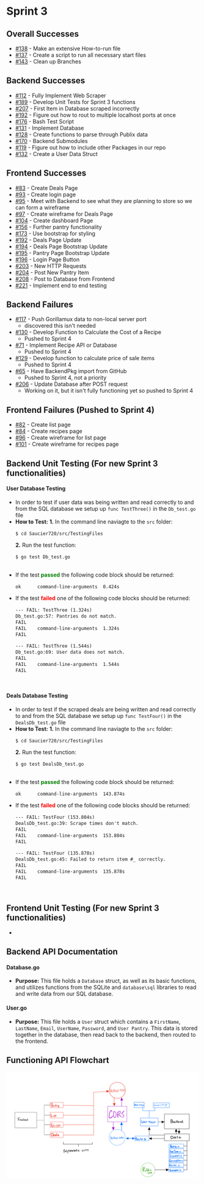 # Sprint 3

## Overall Successes 
- [#138](https://github.com/TylerMetz/Saucier720/issues/138) - Make an extensive How-to-run file
- [#137](https://github.com/TylerMetz/Saucier720/issues/137) - Create a script to run all necessary start files
- [#143](https://github.com/TylerMetz/Saucier720/issues/143) - Clean up Branches

## Backend Successes
- [#112](https://github.com/TylerMetz/Saucier720/issues/112) - Fully Implement Web Scraper
- [#189](https://github.com/TylerMetz/Saucier720/issues/189) - Develop Unit Tests for Sprint 3 functions
- [#207](https://github.com/TylerMetz/Saucier720/issues/207) - First Item in Database scraped incorrectly
- [#192](https://github.com/TylerMetz/Saucier720/issues/188) - Figure out how to rout to multiple localhost ports at once
- [#176](https://github.com/TylerMetz/Saucier720/issues/176) - Bash Test Script
- [#131](https://github.com/TylerMetz/Saucier720/issues/131) - Implement Database
- [#128](https://github.com/TylerMetz/Saucier720/issues/128) - Create functions to parse through Publix data
- [#170](https://github.com/TylerMetz/Saucier720/issues/170) - Backend Submodules
- [#119](https://github.com/TylerMetz/Saucier720/issues/119) - Figure out how to include other Packages in our repo
- [#132](https://github.com/TylerMetz/Saucier720/issues/132) - Create a User Data Struct

## Frontend Successes
- [#83](https://github.com/TylerMetz/Saucier720/issues/83) - Create Deals Page
- [#93](https://github.com/TylerMetz/Saucier720/issues/93) - Create login page
- [#95](https://github.com/TylerMetz/Saucier720/issues/95) - Meet with Backend to see what they are planning to store so we can form a wireframe 
- [#97](https://github.com/TylerMetz/Saucier720/issues/97) - Create wireframe for Deals Page
- [#104](https://github.com/TylerMetz/Saucier720/issues/104) - Create dashboard Page
- [#156](https://github.com/TylerMetz/Saucier720/issues/156) - Further pantry functionality
- [#173](https://github.com/TylerMetz/Saucier720/issues/173) - Use bootstrap for styling
- [#192](https://github.com/TylerMetz/Saucier720/issues/192) - Deals Page Update
- [#194](https://github.com/TylerMetz/Saucier720/issues/194) - Deals Page Bootstrap Update
- [#195](https://github.com/TylerMetz/Saucier720/issues/195) - Pantry Page Bootstrap Update
- [#196](https://github.com/TylerMetz/Saucier720/issues/196) - Login Page Button
- [#203](https://github.com/TylerMetz/Saucier720/issues/203) - New HTTP Requests
- [#204](https://github.com/TylerMetz/Saucier720/issues/204) - Post New Pantry Item
- [#208](https://github.com/TylerMetz/Saucier720/issues/208) - Post to Database from Frontend
- [#221](https://github.com/TylerMetz/Saucier720/issues/221) - Implement end to end testing

## Backend Failures 

- [#117](https://github.com/TylerMetz/Saucier720/issues/117) - Push Gorillamux data to non-local server port 
  - discovered this isn't needed
- [#130](https://github.com/TylerMetz/Saucier720/issues/130) - Develop Function to Calculate the Cost of a Recipe
  - Pushed to Sprint 4
- [#71](https://github.com/TylerMetz/Saucier720/issues/71) - Implement Recipe API or Database
  - Pushed to Sprint 4
- [#129](https://github.com/TylerMetz/Saucier720/issues/129) - Develop function to calculate price of sale items
  - Pushed to Sprint 4
- [#65](https://github.com/TylerMetz/Saucier720/issues/65) - Have BackendPkg import from GitHub
  - Pushed to Sprint 4, not a priority
- [#206](https://github.com/TylerMetz/Saucier720/issues/206) - Update Database after POST request
  - Working on it, but it isn't fully functioning yet so pushed to Sprint 4

## Frontend Failures (Pushed to Sprint 4)
- [#82](https://github.com/TylerMetz/Saucier720/issues/221) - Create list page
- [#84](https://github.com/TylerMetz/Saucier720/issues/221) - Create recipes page
- [#96](https://github.com/TylerMetz/Saucier720/issues/221) - Create wireframe for list page
- [#101](https://github.com/TylerMetz/Saucier720/issues/221) - Create wireframe for recipes page


## Backend Unit Testing (For new Sprint 3 functionalities)
#### User Database Testing
- In order to test if user data was being written and read correctly to and from the SQL database we setup up `func TestThree()` in the `Db_test.go` file
  <br>
- **How to Test:**
  **1.** In the command line naviagte to the `src` folder:
   ```
   $ cd Saucier720/src/TestingFiles
   ```
  **2.** Run the test function:
   ```
   $ go test Db_test.go
   ```
   <br>
-  If the test <span style = "color:green"> <b>passed</b> </span> the following code block should be returned:
    ```
    ok  	command-line-arguments	0.424s
    ```
- If the test <span style = "color:red"> <b>failed</b> </span> one of the following code blocks should be returned:
    ```
    --- FAIL: TestThree (1.324s)
    Db_test.go:57: Pantries do not match.
    FAIL
    FAIL	command-line-arguments	1.324s
    FAIL
    ```
    ```
    --- FAIL: TestThree (1.544s)
    Db_test.go:69: User data does not match.
    FAIL
    FAIL	command-line-arguments	1.544s
    FAIL
    ```
<br>

#### Deals Database Testing
- In order to test if the scraped deals are being written and read correctly to and from the SQL database we setup up `func TestFour()` in the `DealsDb_test.go` file
  <br>
- **How to Test:**
  **1.** In the command line naviagte to the `src` folder:
   ```
   $ cd Saucier720/src/TestingFiles
   ```
  **2.** Run the test function:
   ```
   $ go test DealsDb_test.go
   ```
   <br>
-  If the test <span style = "color:green"> <b>passed</b> </span> the following code block should be returned:
    ```
    ok  	command-line-arguments	143.874s
    ```
- If the test <span style = "color:red"> <b>failed</b> </span> one of the following code blocks should be returned:
    ```
    --- FAIL: TestFour (153.804s)
    DealsDb_test.go:39: Scrape times don't match.
    FAIL
    FAIL	command-line-arguments	153.804s
    FAIL
    ```
    ```
    --- FAIL: TestFour (135.878s)
    DealsDb_test.go:45: Failed to return item #_ correctly.
    FAIL
    FAIL	command-line-arguments	135.878s
    FAIL
    ```
<br>


## Frontend Unit Testing (For new Sprint 3 functionalities)
- 

## Backend API Documentation 
#### Database.go
- **Purpose:** This file holds a `Database` struct, as well as its basic functions, and utilizes functions from the SQLite and `database\sql` libraries to read and write data from our SQL database.

#### User.go
- **Purpose:** This file holds a `User` struct which contains a `FirstName`, `LastName`, `Email`, `UserName`, `Password`, and `User Pantry`. This data is stored together in the database, then read back to the backend, then routed to the frontend. 
  

## Functioning API Flowchart
![Flowchart Image](../Other/Images/Saucier720Api.png)
